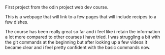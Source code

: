 First project from the odin project web dev course.

This is a webpage that will link to a few pages that will include recipes to a few dishes.

The course has been really great so far and i feel like i retain the information a lot more compared to other courses i have tried. 
I was struggling a bit with the git commands at the beginning but after looking up a few videos it became clear and i feel pretty confident with the basic commands now.